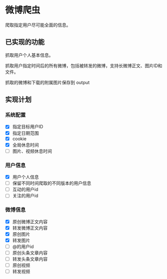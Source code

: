 # 微博爬虫

爬取指定用户尽可能全面的信息。

## 已实现的功能

抓取用户个人基本信息。

抓取用户指定时间后的所有微博，包括被转发的微博，支持长微博正文、图片ID和文件。

抓取的微博和下载的附属图片保存到 output

## 实现计划

### 系统配置

- [x] 指定目标用户ID
- [x] 指定日期范围
- [x] cookie
- [x] 全局休息时间
- [ ] 图片、视频休息时间

### 用户信息

- [x] 用户个人信息
- [ ] 保留不同时间爬取的不同版本的用户信息
- [ ] 互动的用户id
- [ ] 关注的用户id

### 微博信息

- [x] 原创微博正文内容
- [x] 转发微博正文内容
- [x] 原创图片
- [x] 转发图片
- [ ] @的用户id
- [ ] 原创头条文章内容
- [ ] 转发头条文章内容
- [ ] 原创视频
- [ ] 转发视频
